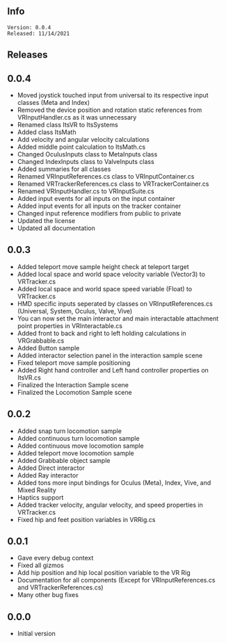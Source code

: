 ## Info

    Version: 0.0.4
    Released: 11/14/2021

## Releases

## 0.0.4

- Moved joystick touched input from universal to its respective input classes (Meta and Index)
- Removed the device position and rotation static references from VRInputHandler.cs as it was unnecessary
- Renamed class ItsVR to ItsSystems
- Added class ItsMath
- Add velocity and angular velocity calculations
- Added middle point calculation to ItsMath.cs
- Changed OculusInputs class to MetaInputs class
- Changed IndexInputs class to ValveInputs class
- Added summaries for all classes
- Renamed VRInputReferences.cs class to VRInputContainer.cs
- Renamed VRTrackerReferences.cs class to VRTrackerContainer.cs
- Renamed VRInputHandler.cs to VRInputSuite.cs
- Added input events for all inputs on the input container
- Added input events for all inputs on the tracker container
- Changed input reference modifiers from public to private
- Updated the license
- Updated all documentation

## 0.0.3

- Added teleport move sample height check at teleport target
- Added local space and world space velocity variable (Vector3) to VRTracker.cs
- Added local space and world space speed variable (Float) to VRTracker.cs
- HMD specific inputs seperated by classes on VRInputReferences.cs (Universal, System, Oculus, Valve, Vive)
- You can now set the main interactor and main interactable attachment point properties in VRInteractable.cs
- Added front to back and right to left holding calculations in VRGrabbable.cs
- Added Button sample
- Added interactor selection panel in the interaction sample scene
- Fixed teleport move sample positioning
- Added Right hand controller and Left hand controller properties on ItsVR.cs
- Finalized the Interaction Sample scene
- Finalized the Locomotion Sample scene

## 0.0.2

- Added snap turn locomotion sample
- Added continuous turn locomotion sample
- Added continuous move locomotion sample
- Added teleport move locomotion sample
- Added Grabbable object sample
- Added Direct interactor
- Added Ray interactor
- Added tons more input bindings for Oculus (Meta), Index, Vive, and Mixed Reality
- Haptics support
- Added tracker velocity, angular velocity, and speed properties in VRTracker.cs
- Fixed hip and feet position variables in VRRig.cs

## 0.0.1

- Gave every debug context
- Fixed all gizmos
- Add hip position and hip local position variable to the VR Rig
- Documentation for all components (Except for VRInputReferences.cs and VRTrackerReferences.cs)
- Many other bug fixes

## 0.0.0

- Initial version
